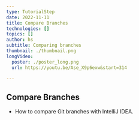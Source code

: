 ```yaml
---
type: TutorialStep
date: 2022-11-11
title: Compare Branches
technologies: []
topics: []
author: hs
subtitle: Comparing branches
thumbnail: ./thumbnail.png
longVideo:
  poster: ./poster_long.png
  url: https://youtu.be/Ase_X9p6exw&start=314

---
```


## Compare Branches

* How to compare Git branches with IntelliJ IDEA.
